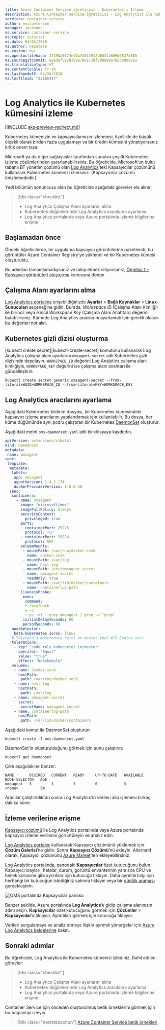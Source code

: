 ```yaml
---
title: Azure Container Service öğreticisi - Kubernetes’i İzleme
description: Azure Container Service öğreticisi - Log Analytics ile Kubernetes’i İzleme
services: container-service
author: neilpeterson
manager: jeconnoc
ms.service: container-service
ms.topic: tutorial
ms.date: 04/05/2018
ms.author: nepeters
ms.custom: mvc
ms.openlocfilehash: 17398a9f74e40a7d513912d654fa609d9837d805
ms.sourcegitcommit: e2adef58c03b0a780173df2d988907b5cb809c82
ms.translationtype: HT
ms.contentlocale: tr-TR
ms.lasthandoff: 04/28/2018
ms.locfileid: "32165417"
---
```

# <a name="monitor-a-kubernetes-cluster-with-log-analytics"></a>Log Analytics ile Kubernetes kümesini izleme

[!INCLUDE [aks-preview-redirect.md](../../../includes/aks-preview-redirect.md)]

Kubernetes kümenizin ve kapsayıcılarınızın izlenmesi, özellikle de büyük ölçekli olarak birden fazla uygulamayı ve bir üretim kümesini yönetiyorsanız kritik önem taşır.

Microsoft ya da diğer sağlayıcılar tarafından sunulan çeşitli Kubernetes izleme çözümlerinden yararlanabilirsiniz. Bu öğreticide, Microsoft’un bulut tabanlı BT yönetim çözümü olan [Log Analytics](../../operations-management-suite/operations-management-suite-overview.md)’teki Kapsayıcılar çözümünü kullanarak Kubernetes kümenizi izlersiniz. (Kapsayıcılar çözümü önizlemededir.)

Yedi bölümün sonuncusu olan bu öğreticide aşağıdaki görevler ele alınır:

> [!div class="checklist"]
> * Log Analytics Çalışma Alanı ayarlarını alma
> * Kubernetes düğümlerinde Log Analytics aracılarını ayarlama
> * Log Analytics portalında veya Azure portalında izleme bilgilerine erişme

## <a name="before-you-begin"></a>Başlamadan önce

Önceki öğreticilerde, bir uygulama kapsayıcı görüntülerine paketlendi, bu görüntüler Azure Container Registry’ye yüklendi ve bir Kubernetes kümesi oluşturuldu.

Bu adımları tamamlamadıysanız ve takip etmek istiyorsanız, [Öğretici 1 – Kapsayıcı görüntüleri oluşturma](./container-service-tutorial-kubernetes-prepare-app.md) konusuna dönün.

## <a name="get-workspace-settings"></a>Çalışma Alanı ayarlarını alma

[Log Analytics portalına](https://mms.microsoft.com) erişebildiğinizde **Ayarlar** > **Bağlı Kaynaklar** > **Linux Sunucuları** seçeneğine gidin. Burada, *Workspace ID* (Çalışma Alanı Kimliği) ile birincil veya ikincil *Workspace Key* (Çalışma Alanı Anahtarı) değerini bulabilirsiniz. Kümede Log Analytics aracılarını ayarlamak için gerekli olacak bu değerleri not alın.

## <a name="create-kubernetes-secret"></a>Kubernetes gizli dizisi oluşturma

[kubectl create secret][kubectl-create-secret] komutunu kullanarak Log Analytics çalışma alanı ayarlarını `omsagent-secret` adlı Kubernetes gizli dizisinde depolayın. `WORKSPACE_ID` değerini Log Analytics çalışma alanı kimliğiyle, `WORKSPACE_KEY` değerini ise çalışma alanı anahtarı ile güncelleştirin.

```console
kubectl create secret generic omsagent-secret --from-literal=WSID=WORKSPACE_ID --from-literal=KEY=WORKSPACE_KEY
```

## <a name="set-up-log-analytics-agents"></a>Log Analytics aracılarını ayarlama

Aşağıdaki Kubernetes bildirim dosyası, bir Kubernetes kümesindeki kapsayıcı izleme aracılarını yapılandırmak için kullanılabilir. Bu dosya, her küme düğümünde aynı pod’u çalıştıran bir Kubernetes [DaemonSet](https://kubernetes.io/docs/concepts/workloads/controllers/daemonset/) oluşturur.

Aşağıdaki metni `oms-daemonset.yaml` adlı bir dosyaya kaydedin.

```YAML
apiVersion: extensions/v1beta1
kind: DaemonSet
metadata:
 name: omsagent
spec:
 template:
  metadata:
   labels:
    app: omsagent
    agentVersion: 1.4.3-174
    dockerProviderVersion: 1.0.0-30
  spec:
   containers:
     - name: omsagent
       image: "microsoft/oms"
       imagePullPolicy: Always
       securityContext:
         privileged: true
       ports:
       - containerPort: 25225
         protocol: TCP
       - containerPort: 25224
         protocol: UDP
       volumeMounts:
        - mountPath: /var/run/docker.sock
          name: docker-sock
        - mountPath: /var/log
          name: host-log
        - mountPath: /etc/omsagent-secret
          name: omsagent-secret
          readOnly: true
        - mountPath: /var/lib/docker/containers
          name: containerlog-path
       livenessProbe:
        exec:
         command:
         - /bin/bash
         - -c
         - ps -ef | grep omsagent | grep -v "grep"
        initialDelaySeconds: 60
        periodSeconds: 60
   nodeSelector:
    beta.kubernetes.io/os: linux
   # Tolerate a NoSchedule taint on master that ACS Engine sets.
   tolerations:
    - key: "node-role.kubernetes.io/master"
      operator: "Equal"
      value: "true"
      effect: "NoSchedule"
   volumes:
    - name: docker-sock
      hostPath:
       path: /var/run/docker.sock
    - name: host-log
      hostPath:
       path: /var/log
    - name: omsagent-secret
      secret:
       secretName: omsagent-secret
    - name: containerlog-path
      hostPath:
       path: /var/lib/docker/containers
```

Aşağıdaki komut ile DaemonSet oluşturun:

```azurecli-interactive
kubectl create -f oms-daemonset.yaml
```

DaemonSet’in oluşturulduğunu görmek için şunu çalıştırın:

```azurecli-interactive
kubectl get daemonset
```

Çıktı aşağıdakine benzer:

```azurecli-interactive
NAME       DESIRED   CURRENT   READY     UP-TO-DATE   AVAILABLE   NODE-SELECTOR   AGE
omsagent   3         3         3         0            3           <none>          5m
```

Aracılar çalıştırıldıktan sonra Log Analytics’in verileri alıp işlemesi birkaç dakika sürer.

## <a name="access-monitoring-data"></a>İzleme verilerine erişme

[Kapsayıcı çözümü](../../log-analytics/log-analytics-containers.md) ile Log Analytics portalında veya Azure portalında kapsayıcı izleme verilerini görüntüleyin ve analiz edin.

[Log Analytics portalını](https://mms.microsoft.com) kullanarak Kapsayıcı çözümünü yüklemek için **Çözüm Galerisi**’ne gidin. Sonra **Kapsayıcı Çözümü**’nü ekleyin. Alternatif olarak, Kapsayıcı çözümünü [Azure Market](https://azuremarketplace.microsoft.com/marketplace/apps/microsoft.containersoms?tab=Overview)’ten ekleyebilirsiniz.

Log Analytics portalında, panodaki **Kapsayıcılar** özet kutucuğunu bulun. Kapsayıcı olayları, hatalar, durum, görüntü envanterinin yanı sıra CPU ve bellek kullanımı gibi ayrıntılar için kutucuğa tıklayın. Daha ayrıntılı bilgi için herhangi bir kutucuğun istediğiniz satırına tıklayın veya bir [günlük araması](../../log-analytics/log-analytics-log-searches.md) gerçekleştirin.

![OMS portalında Kapsayıcılar panosu](./media/container-service-tutorial-kubernetes-monitor/oms-containers-dashboard.png)

Benzer şekilde, Azure portalında **Log Analytics**’e gidip çalışma alanınızın adını seçin. **Kapsayıcılar** özet kutucuğunu görmek için **Çözümler** > **Kapsayıcılar**’a tıklayın. Ayrıntıları görmek için kutucuğa tıklayın.

Verileri sorgulamaya ve analiz etmeye ilişkin ayrıntılı yönergeler için [Azure Log Analytics belgelerine](../../log-analytics/index.yml) bakın.

## <a name="next-steps"></a>Sonraki adımlar

Bu öğreticide, Log Analytics ile Kubernetes kümenizi izlediniz. Dahil edilen görevler:

> [!div class="checklist"]
> * Log Analytics Çalışma Alanı ayarlarını alma
> * Kubernetes düğümlerinde Log Analytics aracılarını ayarlama
> * Log Analytics portalında veya Azure portalında izleme bilgilerine erişme


Container Service için önceden oluşturulmuş betik örneklerini görmek için bu bağlantıyı izleyin.

> [!div class="nextstepaction"]
> [Azure Container Service betik örnekleri](cli-samples.md)
